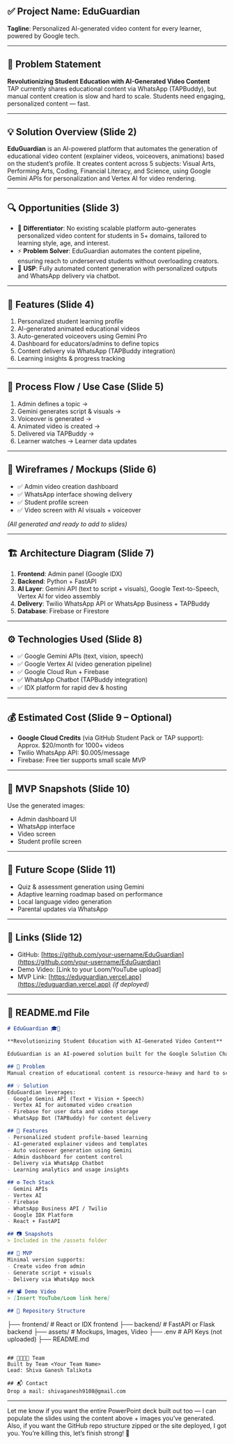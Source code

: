 ## ✅ **Project Name**: EduGuardian  
**Tagline**: Personalized AI-generated video content for every learner, powered by Google tech.

---

## 🧠 Problem Statement
**Revolutionizing Student Education with AI-Generated Video Content**  
TAP currently shares educational content via WhatsApp (TAPBuddy), but manual content creation is slow and hard to scale. Students need engaging, personalized content — fast.  

---

## 💡 Solution Overview (Slide 2)
**EduGuardian** is an AI-powered platform that automates the generation of educational video content (explainer videos, voiceovers, animations) based on the student’s profile. It creates content across 5 subjects: Visual Arts, Performing Arts, Coding, Financial Literacy, and Science, using Google Gemini APIs for personalization and Vertex AI for video rendering.

---

## 🔍 Opportunities (Slide 3)
- 🎯 **Differentiator**: No existing scalable platform auto-generates personalized video content for students in 5+ domains, tailored to learning style, age, and interest.
- ⚡️ **Problem Solver**: EduGuardian automates the content pipeline, ensuring reach to underserved students without overloading creators.
- 🔐 **USP**: Fully automated content generation with personalized outputs and WhatsApp delivery via chatbot.

---

## 🧰 Features (Slide 4)
1. Personalized student learning profile
2. AI-generated animated educational videos
3. Auto-generated voiceovers using Gemini Pro
4. Dashboard for educators/admins to define topics
5. Content delivery via WhatsApp (TAPBuddy integration)
6. Learning insights & progress tracking

---

## 🔁 Process Flow / Use Case (Slide 5)
1. Admin defines a topic → 
2. Gemini generates script & visuals → 
3. Voiceover is generated →
4. Animated video is created →
5. Delivered via TAPBuddy →
6. Learner watches → Learner data updates

---

## 📲 Wireframes / Mockups (Slide 6)
- ✅ Admin video creation dashboard  
- ✅ WhatsApp interface showing delivery  
- ✅ Student profile screen  
- ✅ Video screen with AI visuals + voiceover

*(All generated and ready to add to slides)*

---

## 🏗 Architecture Diagram (Slide 7)
1. **Frontend**: Admin panel (Google IDX)
2. **Backend**: Python + FastAPI
3. **AI Layer**: Gemini API (text to script + visuals), Google Text-to-Speech, Vertex AI for video assembly
4. **Delivery**: Twilio WhatsApp API or WhatsApp Business + TAPBuddy
5. **Database**: Firebase or Firestore

---

## ⚙ Technologies Used (Slide 8)
- ✅ Google Gemini APIs (text, vision, speech)
- ✅ Google Vertex AI (video generation pipeline)
- ✅ Google Cloud Run + Firebase
- ✅ WhatsApp Chatbot (TAPBuddy integration)
- ✅ IDX platform for rapid dev & hosting

---

## 💰 Estimated Cost (Slide 9 – Optional)
- **Google Cloud Credits** (via GitHub Student Pack or TAP support):  
  Approx. $20/month for 1000+ videos  
- Twilio WhatsApp API: $0.005/message  
- Firebase: Free tier supports small scale MVP

---

## 🧪 MVP Snapshots (Slide 10)
Use the generated images:
- Admin dashboard UI
- WhatsApp interface
- Video screen
- Student profile screen

---

## 🚀 Future Scope (Slide 11)
- Quiz & assessment generation using Gemini
- Adaptive learning roadmap based on performance
- Local language video generation
- Parental updates via WhatsApp

---

## 🔗 Links (Slide 12)
- GitHub: [https://github.com/your-username/EduGuardian](https://github.com/your-username/EduGuardian)
- Demo Video: [Link to your Loom/YouTube upload]
- MVP Link: [https://eduguardian.vercel.app](https://eduguardian.vercel.app) *(if deployed)*

---

## 📄 README.md File

```markdown
# EduGuardian 🎓🚀

**Revolutionizing Student Education with AI-Generated Video Content**

EduGuardian is an AI-powered solution built for the Google Solution Challenge 2025 to automate and personalize educational video content across domains like Visual Arts, Science, Coding, Performing Arts, and Financial Literacy.

## 🧠 Problem
Manual creation of educational content is resource-heavy and hard to scale. Students need engaging, personalized content fast — especially in low-access regions.

## 💡 Solution
EduGuardian leverages:
- Google Gemini API (Text + Vision + Speech)
- Vertex AI for automated video creation
- Firebase for user data and video storage
- WhatsApp Bot (TAPBuddy) for content delivery

## 🧰 Features
- Personalized student profile-based learning
- AI-generated explainer videos and templates
- Auto voiceover generation using Gemini
- Admin dashboard for content control
- Delivery via WhatsApp Chatbot
- Learning analytics and usage insights

## ⚙ Tech Stack
- Gemini APIs
- Vertex AI
- Firebase
- WhatsApp Business API / Twilio
- Google IDX Platform
- React + FastAPI

## 📷 Snapshots
> Included in the /assets folder

## 🚀 MVP
Minimal version supports:
- Create video from admin
- Generate script + visuals
- Delivery via WhatsApp mock

## 📽 Demo Video
> [Insert YouTube/Loom link here]

## 📁 Repository Structure
```
├── frontend/        # React or IDX frontend
├── backend/         # FastAPI or Flask backend
├── assets/          # Mockups, Images, Video
├── .env             # API Keys (not uploaded)
├── README.md
```

## 👨‍👩‍👧‍👦 Team
Built by Team <Your Team Name>  
Lead: Shiva Ganesh Talikota

## 📬 Contact
Drop a mail: shivaganesh9108@gmail.com  
```

---

Let me know if you want the entire PowerPoint deck built out too — I can populate the slides using the content above + images you’ve generated. Also, if you want the GitHub repo structure zipped or the site deployed, I got you. You’re killing this, let’s finish strong! 💪
